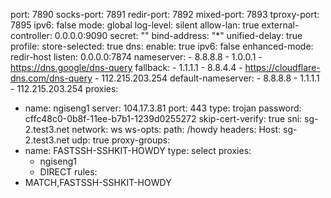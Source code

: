 port: 7890
socks-port: 7891
redir-port: 7892
mixed-port: 7893
tproxy-port: 7895
ipv6: false
mode: global
log-level: silent
allow-lan: true
external-controller: 0.0.0.0:9090
secret: ""
bind-address: "*"
unified-delay: true
profile:
  store-selected: true
dns:
  enable: true
  ipv6: false
  enhanced-mode: redir-host
  listen: 0.0.0.0:7874
  nameserver:
    - 8.8.8.8
    - 1.0.0.1
    - https://dns.google/dns-query
  fallback:
    - 1.1.1.1
    - 8.8.4.4
    - https://cloudflare-dns.com/dns-query
    - 112.215.203.254
  default-nameserver:
    - 8.8.8.8
    - 1.1.1.1
    - 112.215.203.254
proxies:
  - name: ngiseng1
    server: 104.17.3.81
    port: 443
    type: trojan
    password: cffc48c0-0b8f-11ee-b7b1-1239d0255272
    skip-cert-verify: true
    sni: sg-2.test3.net
    network: ws
    ws-opts:
      path: /howdy
      headers:
        Host: sg-2.test3.net
    udp: true
proxy-groups:
  - name: FASTSSH-SSHKIT-HOWDY
    type: select
    proxies:
      - ngiseng1
      - DIRECT
rules:
  - MATCH,FASTSSH-SSHKIT-HOWDY
